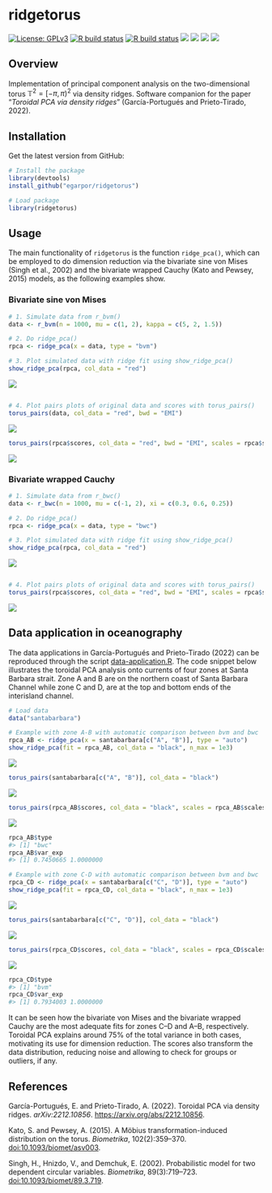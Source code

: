 # ridgetorus

[![License:
GPLv3](https://img.shields.io/badge/license-GPLv3-blue.svg)](https://www.gnu.org/licenses/gpl-3.0)
[![R build
status](https://github.com/egarpor/ridgetorus/workflows/R-CMD-check/badge.svg)](https://github.com/egarpor/ridgetorus/actions)
[![R build
status](https://github.com/egarpor/ridgetorus/workflows/test-coverage/badge.svg)](https://github.com/egarpor/ridgetorus/actions)
[![](https://app.codecov.io/gh/egarpor/ridgetorus/branch/main/graph/badge.svg)](https://app.codecov.io/gh/egarpor/ridgetorus)
[![](https://www.r-pkg.org/badges/version/ridgetorus?color=green)](https://cran.r-project.org/package=ridgetorus)
[![](http://cranlogs.r-pkg.org/badges/grand-total/ridgetorus)](https://cran.r-project.org/package=ridgetorus)
[![](http://cranlogs.r-pkg.org/badges/last-month/ridgetorus)](https://cran.r-project.org/package=ridgetorus)

<!-- <img src="" alt="ridgetorus  hexlogo" align="right" width="200" style="padding: 0 15px; float: right;"/> -->

## Overview

Implementation of principal component analysis on the two-dimensional
torus $\mathbb{T}^2=[-\pi,\pi)^2$ via density ridges. Software companion
for the paper “*Toroidal PCA via density ridges*” (García-Portugués and
Prieto-Tirado, 2022).

## Installation

Get the latest version from GitHub:

``` r
# Install the package
library(devtools)
install_github("egarpor/ridgetorus")

# Load package
library(ridgetorus)
```

## Usage

The main functionality of `ridgetorus` is the function `ridge_pca()`,
which can be employed to do dimension reduction via the bivariate sine
von Mises (Singh et al., 2002) and the bivariate wrapped Cauchy (Kato
and Pewsey, 2015) models, as the following examples show.

### Bivariate sine von Mises

``` r
# 1. Simulate data from r_bvm()
data <- r_bvm(n = 1000, mu = c(1, 2), kappa = c(5, 2, 1.5))

# 2. Do ridge_pca()
rpca <- ridge_pca(x = data, type = "bvm")

# 3. Plot simulated data with ridge fit using show_ridge_pca()
show_ridge_pca(rpca, col_data = "red")
```

<img src="README/README-bvm-1.png" style="display: block; margin: auto;" />

``` r

# 4. Plot pairs plots of original data and scores with torus_pairs()
torus_pairs(data, col_data = "red", bwd = "EMI")
```

<img src="README/README-bvm-2.png" style="display: block; margin: auto;" />

``` r
torus_pairs(rpca$scores, col_data = "red", bwd = "EMI", scales = rpca$scales)
```

<img src="README/README-bvm-3.png" style="display: block; margin: auto;" />

### Bivariate wrapped Cauchy

``` r
# 1. Simulate data from r_bwc()
data <- r_bwc(n = 1000, mu = c(-1, 2), xi = c(0.3, 0.6, 0.25))

# 2. Do ridge_pca()
rpca <- ridge_pca(x = data, type = "bwc")

# 3. Plot simulated data with ridge fit using show_ridge_pca()
show_ridge_pca(rpca, col_data = "red")
```

<img src="README/README-bwc-1.png" style="display: block; margin: auto;" />

``` r

# 4. Plot pairs plots of original data and scores with torus_pairs()
torus_pairs(rpca$scores, col_data = "red", bwd = "EMI", scales = rpca$scales)
```

<img src="README/README-bwc-2.png" style="display: block; margin: auto;" />

## Data application in oceanography

The data applications in García-Portugués and Prieto-Tirado (2022) can
be reproduced through the script
[data-application.R](https://github.com/egarpor/egarpor/blob/master/application/data-application.R).
The code snippet below illustrates the toroidal PCA analysis onto
currents of four zones at Santa Barbara strait. Zone A and B are on the
northern coast of Santa Barbara Channel while zone C and D, are at the
top and bottom ends of the interisland channel.

``` r
# Load data
data("santabarbara")

# Example with zone A-B with automatic comparison between bvm and bwc
rpca_AB <- ridge_pca(x = santabarbara[c("A", "B")], type = "auto")
show_ridge_pca(fit = rpca_AB, col_data = "black", n_max = 1e3)
```

<img src="README/README-santabarbara-1.png" style="display: block; margin: auto;" />

``` r
torus_pairs(santabarbara[c("A", "B")], col_data = "black")
```

<img src="README/README-santabarbara-2.png" style="display: block; margin: auto;" />

``` r
torus_pairs(rpca_AB$scores, col_data = "black", scales = rpca_AB$scales)
```

<img src="README/README-santabarbara-3.png" style="display: block; margin: auto;" />

``` r
rpca_AB$type
#> [1] "bwc"
rpca_AB$var_exp
#> [1] 0.7450665 1.0000000

# Example with zone C-D with automatic comparison between bvm and bwc
rpca_CD <- ridge_pca(x = santabarbara[c("C", "D")], type = "auto")
show_ridge_pca(fit = rpca_CD, col_data = "black", n_max = 1e3)
```

<img src="README/README-santabarbara-4.png" style="display: block; margin: auto;" />

``` r
torus_pairs(santabarbara[c("C", "D")], col_data = "black")
```

<img src="README/README-santabarbara-5.png" style="display: block; margin: auto;" />

``` r
torus_pairs(rpca_CD$scores, col_data = "black", scales = rpca_CD$scales)
```

<img src="README/README-santabarbara-6.png" style="display: block; margin: auto;" />

``` r
rpca_CD$type
#> [1] "bvm"
rpca_CD$var_exp
#> [1] 0.7934003 1.0000000
```

It can be seen how the bivariate von Mises and the bivariate wrapped
Cauchy are the most adequate fits for zones C–D and A–B, respectively.
Toroidal PCA explains around 75% of the total variance in both cases,
motivating its use for dimension reduction. The scores also transform
the data distribution, reducing noise and allowing to check for groups
or outliers, if any.

## References

García-Portugués, E. and Prieto-Tirado, A. (2022). Toroidal PCA via
density ridges. *arXiv:2212.10856*. <https://arxiv.org/abs/2212.10856>.

Kato, S. and Pewsey, A. (2015). A Möbius transformation-induced
distribution on the torus. *Biometrika*, 102(2):359–370.
[doi:10.1093/biomet/asv003](https://doi.org/10.1093/biomet/asv003).

Singh, H., Hnizdo, V., and Demchuk, E. (2002). Probabilistic model for
two dependent circular variables. *Biometrika*, 89(3):719–723.
[doi:10.1093/biomet/89.3.719](https://doi.org/10.1093/biomet/89.3.719).

